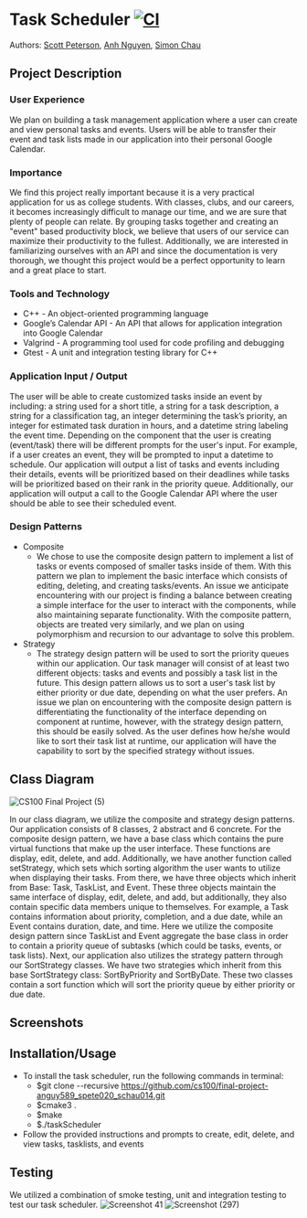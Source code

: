 # Task Scheduler [![CI](https://github.com/cs100/final-project-anguy589_spete020_schau014/actions/workflows/main.yml/badge.svg)](https://github.com/cs100/final-project-anguy589_spete020_schau014/actions/workflows/main.yml)
Authors: [Scott Peterson](https://github.com/scottyallenp), [Anh Nguyen](https://github.com/AnhQNguyen), [Simon Chau](https://github.com/schau1121)
 
## Project Description
### User Experience
 We plan on building a task management application where a user can create and view personal tasks and events. Users will be able to transfer their event and task lists made in our application into their personal Google Calendar.
 ### Importance
 We find this project really important because it is a very practical application for us as college students. With classes, clubs, and our careers, it becomes increasingly difficult to manage our time, and we are sure that plenty of people can relate. By grouping tasks together and creating an "event" based productivity block, we believe that users of our service can maximize their productivity to the fullest. Additionally, we are interested in familiarizing ourselves with an API and since the documentation is very thorough, we thought this project would be a perfect opportunity to learn and a great place to start.
 ### Tools and Technology
 * C++ -  An object-oriented programming language 
 * Google’s Calendar API - An API that allows for application integration into Google Calendar
 * Valgrind - A programming tool used for code profiling and debugging
 * Gtest - A unit and integration testing library for C++
 ### Application Input / Output
 The user will be able to create customized tasks inside an event by including: a string used for a short title, a string for a task description, a string for a classification tag, an integer determining the task’s priority, an integer for estimated task duration in hours, and a datetime string labeling the event time. Depending on the component that the user is creating (event/task) there will be different prompts for the user's input. For example, if a user creates an event, they will be prompted to input a datetime to schedule. Our application will output a list of tasks and events including their details, events will be prioritized based on their deadlines while tasks will be prioritized based on their rank in the priority queue. Additionally, our application will output a call to the Google Calendar API where the user should be able to see their scheduled event.
 ### Design Patterns
 * Composite
   * We chose to use the composite design pattern to implement a list of tasks or events composed of smaller tasks inside of them. With this pattern we plan to implement the basic interface which consists of editing, deleting, and creating tasks/events. An issue we anticipate encountering  with our project is finding a balance between creating a simple interface for the user to interact with the components, while also maintaining separate functionality. With the composite pattern, objects are treated very similarly, and we plan on using polymorphism and recursion to our advantage to solve this problem.
 * Strategy
   * The strategy design pattern will be used to sort the priority queues within our application. Our task manager will consist of at least two different objects: tasks and events and possibly a task list in the future. This design pattern allows us to sort a user's task list by either priority or due date, depending on what the user prefers. An issue we plan on encountering with the composite design pattern is differentiating the functionality of the interface depending on component at runtime, however, with the strategy design pattern, this should be easily solved. As the user defines how he/she would like to sort their task list at runtime, our application will have the capability to sort by the specified strategy without issues. 

## Class Diagram
 ![CS100 Final Project (5)](https://user-images.githubusercontent.com/46959736/120133979-017fe400-c182-11eb-85fa-470e69a4c8c6.png)
 
 In our class diagram, we utilize the composite and strategy design patterns. Our application consists of 8 classes, 2 abstract and 6 concrete. For the composite design pattern, we have a base class which contains the pure virtual functions that make up the user interface. These functions are display, edit, delete, and add. Additionally, we have another function called setStrategy, which sets which sorting algorithm the user wants to utilize when displaying their tasks. From there, we have three objects which inherit from Base: Task, TaskList, and Event. These three objects maintain the same interface of display, edit, delete, and add, but additionally, they also contain specific data members unique to themselves. For example, a Task contains information about priority, completion, and a due date, while an Event contains duration, date, and time. Here we utilize the composite design pattern since TaskList and Event aggregate the base class in order to contain a priority queue of subtasks (which could be tasks, events, or task lists). Next, our application also utilizes the strategy pattern through our SortStrategy classes. We have two strategies which inherit from this base SortStrategy class: SortByPriority and SortByDate. These two classes contain a sort function which will sort the priority queue by either priority or due date.
 
 
 ## Screenshots
 
 

 ## Installation/Usage
 * To install the task scheduler, run the following commands in terminal:
   * $git clone --recursive https://github.com/cs100/final-project-anguy589_spete020_schau014.git 
   * $cmake3 .
   * $make 
   * $./taskScheduler
  * Follow the provided instructions and prompts to create, edit, delete, and view tasks, tasklists, and events

 ## Testing
 We utilized a combination of smoke testing, unit and integration testing to test our task scheduler. 
![Screenshot 41](https://user-images.githubusercontent.com/43623351/120132056-823ce100-c17e-11eb-82e7-24f4b9a901bc.png)
![Screenshot (297)](https://user-images.githubusercontent.com/66961614/120131143-9a136580-c17c-11eb-8b04-8c0a7629d195.png)
